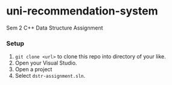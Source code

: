 # uni-recommendation-system
Sem 2 C++ Data Structure Assignment

### Setup
1. `git clone <url>` to clone this repo into directory of your like.
2. Open your Visual Studio.
3. Open a project
4. Select `dstr-assignment.sln`.

